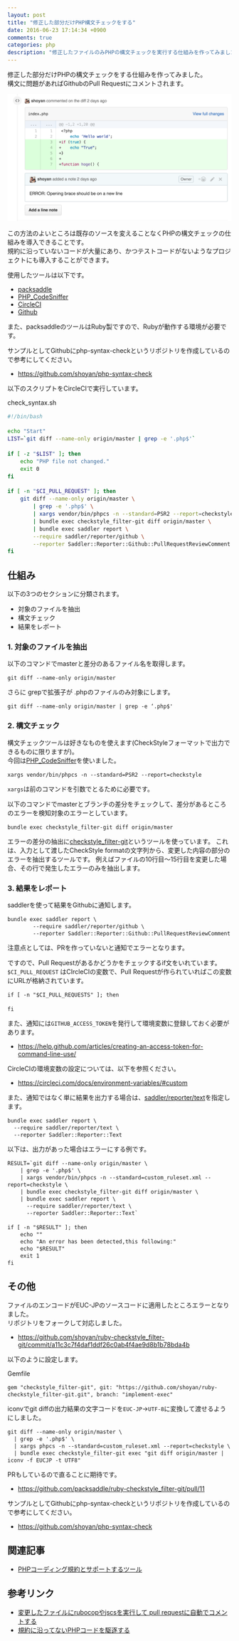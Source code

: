 ```yaml
---
layout: post
title: "修正した部分だけPHP構文チェックをする"
date: 2016-06-23 17:14:34 +0900
comments: true
categories: php
description: "修正したファイルのみPHPの構文チェックを実行する仕組みを作ってみました。構文に問題があれば、PRにコメントでその箇所に通知されます。導入の方法をサンプルコードつきで紹介します。"
---
```


修正した部分だけPHPの構文チェックをする仕組みを作ってみました。  
構文に問題があればGithubのPull Requestにコメントされます。  

![2016-06-23_php-syntax-check](/images/2016-06-23_php-syntax-check.png)

この方法のよいところは既存のソースを変えることなくPHPの構文チェックの仕組みを導入できることです。  
規約に沿っていないコードが大量にあり、かつテストコードがないようなプロジェクトにも導入することができます。

使用したツールは以下です。

- [packsaddle](https://github.com/packsaddle)
- [PHP_CodeSniffer](https://github.com/squizlabs/PHP_CodeSniffer)
- [CircleCI](https://circleci.com/)
- [Github](https://github.com/)

また、packsaddleのツールはRuby製ですので、Rubyが動作する環境が必要です。

サンプルとしてGithubにphp-syntax-checkというリポジトリを作成しているので参考にしてください。

- https://github.com/shoyan/php-syntax-check

以下のスクリプトをCircleCIで実行しています。

check_syntax.sh

```bash
#!/bin/bash

echo "Start"
LIST=`git diff --name-only origin/master | grep -e '.php$'`

if [ -z "$LIST" ]; then
    echo "PHP file not changed."
    exit 0
fi

if [ -n "$CI_PULL_REQUEST" ]; then
    git diff --name-only origin/master \
        | grep -e '.php$' \
        | xargs vendor/bin/phpcs -n --standard=PSR2 --report=checkstyle \
        | bundle exec checkstyle_filter-git diff origin/master \
        | bundle exec saddler report \
        --require saddler/reporter/github \
        --reporter Saddler::Reporter::Github::PullRequestReviewComment
fi
```

## 仕組み

以下の3つのセクションに分類されます。

- 対象のファイルを抽出
- 構文チェック
- 結果をレポート

### 1. 対象のファイルを抽出

以下のコマンドでmasterと差分のあるファイル名を取得します。

```
git diff --name-only origin/master
```

さらに grepで拡張子が .phpのファイルのみ対象にします。

```
git diff --name-only origin/master | grep -e ‘.php$'
```

### 2. 構文チェック

構文チェックツールは好きなものを使えます(CheckStyleフォーマットで出力できるものに限りますが)。  
今回は[PHP_CodeSniffer](https://github.com/squizlabs/PHP_CodeSniffer)を使いました。

```
xargs vendor/bin/phpcs -n --standard=PSR2 --report=checkstyle
```

`xargs`は前のコマンドを引数でとるために必要です。

以下のコマンドでmasterとブランチの差分をチェックして、差分があるところのエラーを検知対象のエラーとしています。

```
bundle exec checkstyle_filter-git diff origin/master
```

エラーの差分の抽出に[checkstyle_filter-git](https://github.com/packsaddle/ruby-checkstyle_filter-git)というツールを使っています。
これは、入力として渡したCheckStyle formatの文字列から、変更した内容の部分のエラーを抽出するツールです。
例えばファイルの10行目〜15行目を変更した場合、その行で発生したエラーのみを抽出します。

### 3. 結果をレポート

saddlerを使って結果をGithubに通知します。

```
bundle exec saddler report \
        --require saddler/reporter/github \
        --reporter Saddler::Reporter::Github::PullRequestReviewComment
```

注意点としては、PRを作っていないと通知でエラーとなります。

ですので、Pull Requestがあるかどうかをチェックするif文をいれています。
`$CI_PULL_REQUEST` はCIrcleCIの変数で、Pull Requestが作られていればこの変数にURLが格納されています。

```
if [ -n "$CI_PULL_REQUESTS" ]; then

fi
```

また、通知には`GITHUB_ACCESS_TOKEN`を発行して環境変数に登録しておく必要があります。

- https://help.github.com/articles/creating-an-access-token-for-command-line-use/

CircleCIの環境変数の設定については、以下を参照ください。

- https://circleci.com/docs/environment-variables/#custom

また、通知ではなく単に結果を出力する場合は、[saddler/reporter/text](https://github.com/packsaddle/ruby-saddler-reporter-text)を指定します。

```
bundle exec saddler report \
  --require saddler/reporter/text \
  --reporter Saddler::Reporter::Text
```

以下は、出力があった場合はエラーにする例です。

```
RESULT=`git diff --name-only origin/master \
    | grep -e '.php$' \
    | xargs vendor/bin/phpcs -n --standard=custom_ruleset.xml --report=checkstyle \
    | bundle exec checkstyle_filter-git diff origin/master \
    | bundle exec saddler report \
      --require saddler/reporter/text \
      --reporter Saddler::Reporter::Text`

if [ -n "$RESULT" ]; then
    echo ""
    echo "An error has been detected,this following:"
    echo "$RESULT"
    exit 1
fi
```

## その他

ファイルのエンコードがEUC-JPのソースコードに適用したところエラーとなりました。  
リポジトリをフォークして対応しました。

- https://github.com/shoyan/ruby-checkstyle_filter-git/commit/a11c3c7f4daf1ddf26c0ab4f4ae9d8b1b78bda4b

以下のように設定します。

Gemfile
```
gem "checkstyle_filter-git", git: "https://github.com/shoyan/ruby-checkstyle_filter-git.git", branch: "implement-exec"
```

iconvでgit diffの出力結果の文字コードを`EUC-JP`->`UTF-8`に変換して渡せるようにしました。

```
git diff --name-only origin/master \
  | grep -e '.php$' \
  | xargs phpcs -n --standard=custom_ruleset.xml --report=checkstyle \
  | bundle exec checkstyle_filter-git exec "git diff origin/master | iconv -f EUCJP -t UTF8"
```

PRもしているので直ることに期待です。

- https://github.com/packsaddle/ruby-checkstyle_filter-git/pull/11

サンプルとしてGithubにphp-syntax-checkというリポジトリを作成しているので参考にしてください。

- https://github.com/shoyan/php-syntax-check

## 関連記事

- [PHPコーディング規約とサポートするツール](/blog/2016/03/17/php-coding-rule/)

## 参考リンク

- [変更したファイルにrubocopやjscsを実行して pull requestに自動でコメントする](http://packsaddle.org/articles/saddler-overview/)
- [規約に沿ってないPHPコードを駆逐する](http://qiita.com/noboru_i/items/23827b655ac854ba04b2)
